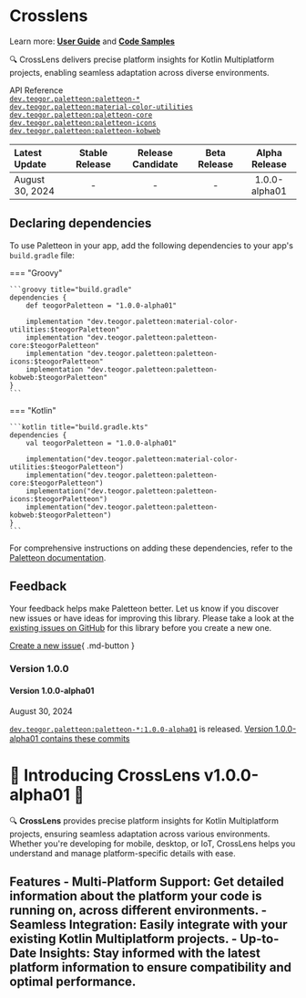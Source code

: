 # Crosslens

Learn more: **[User Guide](../user-guide.md)** and **[Code Samples](../code-samples.md)**

🔍 CrossLens delivers precise platform insights for Kotlin Multiplatform projects, enabling seamless adaptation across diverse environments.


[//]: # (REGION-API-REFERENCE)

API Reference  
[`dev.teogor.paletteon:paletteon-*`](../html/)  
[`dev.teogor.paletteon:material-color-utilities`](../html/material-color-utilities)  
[`dev.teogor.paletteon:paletteon-core`](../html/paletteon-core)  
[`dev.teogor.paletteon:paletteon-icons`](../html/paletteon-icons)  
[`dev.teogor.paletteon:paletteon-kobweb`](../html/paletteon-kobweb)

[//]: # (REGION-API-REFERENCE)

[//]: # (REGION-RELEASE-TABLE)

| Latest Update     |  Stable Release  |  Release Candidate  |  Beta Release  |  Alpha Release  |
|:------------------|:----------------:|:-------------------:|:--------------:|:---------------:|
| August 30, 2024   |        -         |          -          |       -        |  1.0.0-alpha01  |

[//]: # (REGION-RELEASE-TABLE)

[//]: # (REGION-DEPENDENCIES)

## Declaring dependencies

To use Paletteon in your app, add the following dependencies to your app's `build.gradle` file:

=== "Groovy"

    ```groovy title="build.gradle"
    dependencies {
        def teogorPaletteon = "1.0.0-alpha01"
        
        implementation "dev.teogor.paletteon:material-color-utilities:$teogorPaletteon"
        implementation "dev.teogor.paletteon:paletteon-core:$teogorPaletteon"
        implementation "dev.teogor.paletteon:paletteon-icons:$teogorPaletteon"
        implementation "dev.teogor.paletteon:paletteon-kobweb:$teogorPaletteon"
    }
    ```

=== "Kotlin"

    ```kotlin title="build.gradle.kts"
    dependencies {
        val teogorPaletteon = "1.0.0-alpha01"
        
        implementation("dev.teogor.paletteon:material-color-utilities:$teogorPaletteon")
        implementation("dev.teogor.paletteon:paletteon-core:$teogorPaletteon")
        implementation("dev.teogor.paletteon:paletteon-icons:$teogorPaletteon")
        implementation("dev.teogor.paletteon:paletteon-kobweb:$teogorPaletteon")
    }
    ```

For comprehensive instructions on adding these dependencies, refer to the [Paletteon documentation](../index.md#getting-started-with-paletteon).

[//]: # (REGION-DEPENDENCIES)

[//]: # (REGION-FEEDBACK)

## Feedback

Your feedback helps make Paletteon better. Let us know if you discover new issues or have
ideas for improving this library. Please take a look at the [existing issues on GitHub](https://github.com/teogor/paletteon/issues)
for this library before you create a new one.

[Create a new issue](https://github.com/teogor/paletteon/issues/new){ .md-button }

[//]: # (REGION-FEEDBACK)

[//]: # (REGION-VERSION-CHANGELOG)

### Version 1.0.0

#### Version 1.0.0-alpha01

August 30, 2024

[`dev.teogor.paletteon:paletteon-*:1.0.0-alpha01`](https://github.com/teogor/paletteon/releases/1.0.0-alpha01) is released. [Version 1.0.0-alpha01 contains these commits](https://github.com/teogor/paletteon/commits/1.0.0-alpha01)

# 🎉 Introducing CrossLens v1.0.0-alpha01 🧩
🔍 **CrossLens** provides precise platform insights for Kotlin Multiplatform projects, ensuring seamless adaptation across various environments. Whether you're developing for mobile, desktop, or IoT, CrossLens helps you understand and manage platform-specific details with ease.
## Features - **Multi-Platform Support:** Get detailed information about the platform your code is running on, across different environments. - **Seamless Integration:** Easily integrate with your existing Kotlin Multiplatform projects. - **Up-to-Date Insights:** Stay informed with the latest platform information to ensure compatibility and optimal performance.

[//]: # (REGION-VERSION-CHANGELOG)

